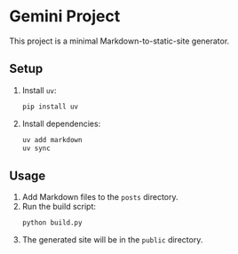 # Gemini Project

This project is a minimal Markdown-to-static-site generator.

## Setup

1. Install `uv`:
   ```bash
   pip install uv
   ```

2. Install dependencies:
   ```bash
   uv add markdown
   uv sync
   ```

## Usage

1. Add Markdown files to the `posts` directory.
2. Run the build script:
   ```bash
   python build.py
   ```
3. The generated site will be in the `public` directory.
